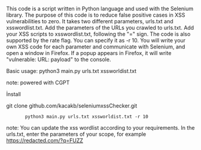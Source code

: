 This code is a script written in Python language and used with the Selenium library. The purpose of this code is to reduce false positive cases in XSS vulnerabilities to zero. It takes two different parameters, urls.txt and xsswordlist.txt. Add the parameters of the URLs you crawled to urls.txt. Add your XSS scripts to xsswordlist.txt, following the "=" sign. The code is also supported by the rate flag. You can specify it as -r 10. You will write your own XSS code for each parameter and communicate with Selenium, and open a window in Firefox. If a popup appears in Firefox, it will write "vulnerable: URL: payload" to the console.


Basic usage: python3 main.py urls.txt xssworldist.txt




note: powered with CGPT

İnstall 

git clone github.com/kacakb/seleniumxssChecker.git

           python3 main.py urls.txt xssworldist.txt -r 10

note: You can update the xss wordlist according to your requirements. In the urls.txt, enter the parameters of your scope, for example https://redacted.com/?q=FUZZ
